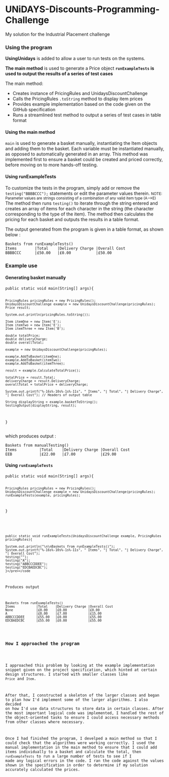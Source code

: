 # UNiDAYS-Discounts-Programming-Challenge
My solution for the Industrial Placement challenge

<h3> Using the program </h3>
<b>UsingUnidays</b> is added to allow a user to run tests on the systems.

<b>The main method</b> is used to generate a Price object 
<b><code>runExampleTests</code> is used to output the results of a series of test cases</b>
<br/>   

The main method:
<ul>
  <li>Creates instance of PricingRules and UnidaysDiscountChallenge</li>
  <li>Calls the PricingRules <code>.toString</code> method to display item prices</li>
  <li>Provides example implementation based on the code given on the GitHub specification</li>
  <li>Runs a streamlined test method to output a series of test cases in table format</li>
</ul> 

<h4>Using the main method</h4>
<code>main</code> is used to generate a basket manually, instantiating the Item objects and adding them to the basket. Each variable must be instantiated manually, as opposed to automatically generated in an array. This method was implemented first to ensure a basket could be created and priced correctly, before moving on to more hands-off testing. 

<h4>Using runExampleTests</h4>
To customize the tests in the program, simply add or remove the 
<code>testing("BBBBCCC");</code> statements or edit the parameter values therein.
<small>NOTE: Parameter values are strings consisting of a combination of any valid item type (A-->E)</small>
The method then runs <code>testing()</code> to iterate through the string entered and creates an array of items for each character in the string (the character corresponding to the type of the item). The method then calculates the pricing for each basket and outputs the results in a table format.

The output generated from the program is given in a table format, as shown below :
<pre><code>Baskets from runExampleTests()
Items        |Total    |Delivery Charge |Overall Cost 
BBBBCCC      |£50.00   |£0.00           |£50.00</code></pre>

<h3>Example use</h3>
<h4>Generating basket manually</h4>
<code><pre>
public static void main(String[] args){

	PricingRules pricingRules = new PricingRules();
	UnidaysDiscountChallenge example = new UnidaysDiscountChallenge(pricingRules);
	Price result;
	
	System.out.println(pricingRules.toString());
	
	Item itemOne = new Item('E');
	Item itemTwo = new Item('E');
	Item itemThree = new Item('B');
	
	double totalPrice;
	double deliveryCharge;
	double overallTotal;
	
	example = new UnidaysDiscountChallenge(pricingRules);
	
	example.AddToBasket(itemOne);
	example.AddToBasket(itemTwo);
	example.AddToBasket(itemThree);

	result = example.CalculateTotalPrice();

	totalPrice = result.Total;
	deliveryCharge = result.DeliveryCharge;
	overallTotal = totalPrice + deliveryCharge;

	System.out.printf("%-16s%-10s%-1s%-11s", " Items", "| Total", "| Delivery Charge", "| Overall Cost"); // Headers of output table

	String displayString = example.basketToString();
	testingOutput(displayString, result);
}</code></pre>
which produces output :
<pre><code>Baskets from manualTesting()
Items          |Total    |Delivery Charge |Overall Cost
EEB            |£22.00   |£7.00           |£29.00</code></pre>
<h4>Using <code>runExampleTests</code></h4>
<pre><code>public static void main(String[] args){

	PricingRules pricingRules = new PricingRules();
	UnidaysDiscountChallenge example = new UnidaysDiscountChallenge(pricingRules);
	runExampleTests(example, pricingRules);
}</pre></code>

<code><pre>

    public static void runExampleTests(UnidaysDiscountChallenge example, PricingRules pricingRules){
	
	System.out.println("\n\nBaskets from runExampleTests()");
	System.out.printf("%-16s%-10s%-1s%-11s", " Items", "| Total", "| Delivery Charge", "| Overall Cost");
	testing("");
	testing("A");
	testing("ABBCCCDDEE");
	testing("EDCBAEDCBC");
    }</pre></code
Produces output
<pre><code>Baskets from runExampleTests()
Items           |Total    |Delivery Charge |Overall Cost
None            |£0.00    |£0.00           |£0.00         
A               |£8.00    |£7.00           |£15.00          
ABBCCCDDEE      |£55.00   |£0.00           |£55.00        
EDCBAEDCBC      |£55.00   |£0.00           |£55.00</code></pre>

<h3>How I approached the program</h3>

I approached this problem by looking at the example implementation snippet given on the project specification, which hinted at certain design structures. I started with smaller classes like <code>Price</code> and <code>Item</code>. 

After that, I constructed a skeleton of the larger classes and began to plan how I'd implement some of the larger algorithms. I also decided on how I'd use data structures to store data in certain classes. After the most important logical code was implemented, I handled the rest of the object-oriented tasks to ensure I could access necessary methods from other classes where necessary.

Once I had finished the program, I develped a main method so that I could check that the algorithms were working correctly. I used the manual implementation in the main method to ensure that I could add items individually to a basket and calculate the total, then <code>runExampleTests</code> to run a large number of tests to see if I made any logical errors in the code.
I ran the code against the values shown in the specification in order to determine if my solution accurately calculated the prices.


